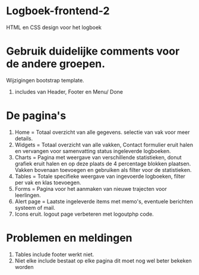 # Logboek-frontend-2
HTML en CSS design voor het logboek

# Gebruik duidelijke comments voor de andere groepen.
Wijzigingen bootstrap template.

1. includes van Header, Footer en Menu/ Done

# De pagina's
1. Home = Totaal overzicht van alle gegevens. selectie van vak voor meer details.
2. Widgets = Totaal overzicht van alle vakken, Contact formulier eruit halen en vervangen voor samenvatting status ingeleverde logboeken.
3. Charts = Pagina met weergave van verschillende statistieken, donut grafiek eruit halen en op deze plaats de 4 percentage blokken plaatsen. Vakken bovenaan toevoegen en gebruiken als filter voor de statistieken.
4. Tables = Totale specifieke weergave van ingevoerde logboeken, filter per vak en klas toevoegen.
5. Forms = Pagina voor het aanmaken van nieuwe trajecten voor leerlingen.
6. Alert page = Laatste ingeleverde items met memo's, eventuele berichten systeem of mail.
7. Icons eruit. logout page verbeteren met logoutphp code.

# Problemen en meldingen
1. Tables include footer werkt niet.
2. Niet elke include bestaat op elke pagina dit moet nog wel beter bekeken worden